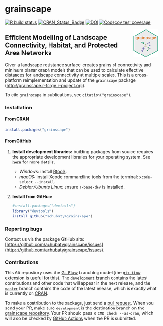 # grainscape

<!-- badges: start -->
[![R build status](https://github.com/achubaty/grainscape/workflows/R-CMD-check/badge.svg)](https://github.com/achubaty/grainscape/actions)
[![CRAN_Status_Badge](https://www.r-pkg.org/badges/version/grainscape)](https://cran.r-project.org/package=grainscape)
[![DOI](https://zenodo.org/badge/62731055.svg)](https://zenodo.org/badge/latestdoi/62731055)
[![Codecov test coverage](https://codecov.io/gh/achubaty/grainscape/branch/master/graph/badge.svg)](https://codecov.io/gh/achubaty/grainscape?branch=master)
<!-- badges: end -->

<img align="right" width="80" pad="20" src="https://github.com/achubaty/grainscape/raw/master/stickers/hexsticker.png">

## Efficient Modelling of Landscape Connectivity, Habitat, and Protected Area Networks

Given a landscape resistance surface, creates grains of connectivity and minimum planar graph models that can be used to calculate effective distances for landscape connectivity at multiple scales.
This is a cross-platform reimplementation and update of the `grainscape` package (http://grainscape.r-forge.r-project.org).

To cite `grainscape` in publications, see `citation("grainscape")`.

### Installation

#### From CRAN

```r
install.packages("grainscape")
```

#### From GitHub

1. **Install development libraries:** building packages from source requires the appropriate development libraries for your operating system.
  See [here](https://support.rstudio.com/hc/en-us/articles/200486498-Package-Development-Prerequisites) for more details.
    
    - *Windows:* install [Rtools](https://cran.r-project.org/bin/windows/Rtools/).
    - *macOS:* install Xcode commandline tools from the terminal: `xcode-select --install`. 
    - *Debian/Ubuntu Linux:* ensure `r-base-dev` is installed.

2. **Install from GitHub:**
    
    ```r
    #install.packages("devtools")
    library("devtools")
    install_github("achubaty/grainscape")
    ```

### Reporting bugs

Contact us via the package GitHub site: [https://github.com/achubaty/grainscape/issues](https://github.com/achubaty/grainscape/issues).

### Contributions

This Git repository uses the [Git Flow](https://nvie.com/posts/a-successful-git-branching-model/) branching model (the [`git flow`](https://github.com/petervanderdoes/gitflow-avh) extension is useful for this).
The [`development`](https://github.com/achubaty/grainscape/tree/development) branch contains the latest contributions and other code that will appear in the next release, and the [`master`](https://github.com/achubaty/grainscape) branch contains the code of the latest release, which is exactly what is currently on [CRAN](https://cran.r-project.org/package=grainscape).

To make a contribution to the package, just send a [pull request](https://help.github.com/articles/using-pull-requests/). 
When you send your PR, make sure `development` is the destination branch on the [grainscape repository](https://github.com/achubaty/grainscape).
Your PR should pass `R CMD check --as-cran`, which will also be checked by <a href="https://github.com/achubaty/grainscape/actions">GitHub Actions</a> when the PR is submitted.

